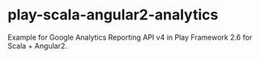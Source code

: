 # play-scala-angular2-analytics
Example for Google Analytics Reporting API v4 in Play Framework 2.6 for Scala + Angular2.
